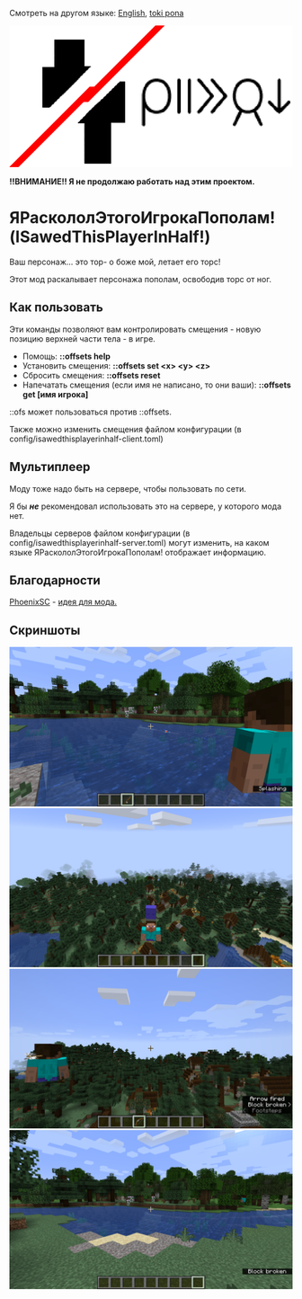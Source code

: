 Смотреть на другом языке: [English](./README.md), [toki pona](./README.tok.md)


![mi tu e jan ni](./src/main/resources/modicon.png)

**!!ВНИМАНИЕ!! Я не продолжаю работать над этим проектом.**

# ЯРаскололЭтогоИгрокаПополам! (ISawedThisPlayerInHalf!)

Ваш персонаж... это тор- о боже мой, летает его торс!

Этот мод раскалывает персонажа пополам, освободив торс от ног.


## Как пользовать

Эти команды позволяют вам контролировать смещения - новую позицию верхней части тела - в игре.

* Помощь: **::offsets help**
* Установить смещения: **::offsets set \<x> \<y> \<z>**
* Сбросить смещения: **::offsets reset**
* Напечатать смещения (если имя не написано, то они ваши): **::offsets get [имя игрока]**

::ofs может пользоваться против ::offsets.

Также можно изменить смещения файлом конфигурации (в config/isawedthisplayerinhalf-client.toml)


## Мультиплеер

Моду тоже надо быть на сервере, чтобы пользовать по сети.

Я бы **_не_** рекомендовал использовать это на сервере, у которого мода нет.

Владельцы серверов файлом конфигурации (в config/isawedthisplayerinhalf-server.toml) могут изменить, на каком языке ЯРаскололЭтогоИгрокаПополам! отображает информацию.


## Благодарности

[PhoenixSC](https://www.youtube.com/c/PhnixhamstaSC "Канал PhoenixSC на Ютубе") - [идея для мода.](https://www.youtube.com/watch?v=QS2GsxZ3d1M "I Separated the Player's Body in Half in Minecraft - PhoenixSC")


## Скриншоты

![скриншот](screenshots/fishin.png)
![скриншот](screenshots/pantshead.png)
![скриншот](screenshots/arrow.png)
![скриншот](screenshots/toTheRight.png)
